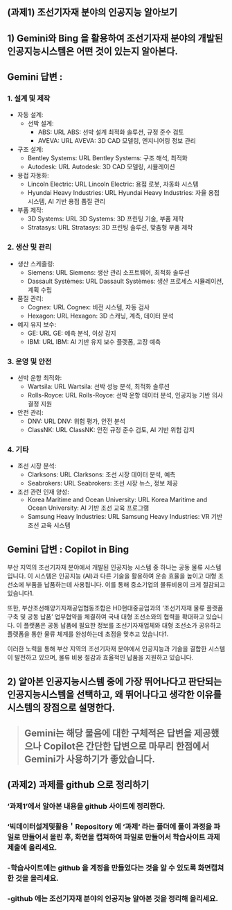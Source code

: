 ## (과제1) 조선기자재 분야의 인공지능 알아보기

## 1) Gemini와 Bing 을 활용하여 조선기자재 분야의 개발된 인공지능시스템은 어떤 것이 있는지 알아본다.

## Gemini 답변 :
### 1. 설계 및 제작
- 자동 설계:
  - 선박 설계:
    - ABS: URL ABS: 선박 설계 최적화 솔루션, 규정 준수 검토
    - AVEVA: URL AVEVA: 3D CAD 모델링, 엔지니어링 정보 관리
- 구조 설계:
  - Bentley Systems: URL Bentley Systems: 구조 해석, 최적화
  - Autodesk: URL Autodesk: 3D CAD 모델링, 시뮬레이션
- 용접 자동화:
  - Lincoln Electric: URL Lincoln Electric: 용접 로봇, 자동화 시스템
  - Hyundai Heavy Industries: URL Hyundai Heavy Industries: 자율 용접 시스템, AI 기반 용접 품질 관리
- 부품 제작:
  - 3D Systems: URL 3D Systems: 3D 프린팅 기술, 부품 제작
  - Stratasys: URL Stratasys: 3D 프린팅 솔루션, 맞춤형 부품 제작
### 2. 생산 및 관리

- 생산 스케줄링:
  - Siemens: URL Siemens: 생산 관리 소프트웨어, 최적화 솔루션
  - Dassault Systèmes: URL Dassault Systèmes: 생산 프로세스 시뮬레이션, 계획 수립
- 품질 관리:
  - Cognex: URL Cognex: 비전 시스템, 자동 검사
  - Hexagon: URL Hexagon: 3D 스캐닝, 계측, 데이터 분석
- 예지 유지 보수:
  - GE: URL GE: 예측 분석, 이상 감지
  - IBM: URL IBM: AI 기반 유지 보수 플랫폼, 고장 예측
### 3. 운영 및 안전

- 선박 운항 최적화:
  - Wartsila: URL Wartsila: 선박 성능 분석, 최적화 솔루션
  - Rolls-Royce: URL Rolls-Royce: 선박 운항 데이터 분석, 인공지능 기반 의사 결정 지원
- 안전 관리:
  - DNV: URL DNV: 위험 평가, 안전 분석
  - ClassNK: URL ClassNK: 안전 규정 준수 검토, AI 기반 위험 감지
### 4. 기타

- 조선 시장 분석:
  - Clarksons: URL Clarksons: 조선 시장 데이터 분석, 예측
  - Seabrokers: URL Seabrokers: 조선 시장 뉴스, 정보 제공
- 조선 관련 인재 양성:
  - Korea Maritime and Ocean University: URL Korea Maritime and Ocean University: AI 기반 조선 교육 프로그램
  - Samsung Heavy Industries: URL Samsung Heavy Industries: VR 기반 조선 교육 시스템

## Gemini 답변 : Copilot in Bing
부산 지역의 조선기자재 분야에서 개발된 인공지능 시스템 중 하나는 공동 물류 시스템입니다. 이 시스템은 인공지능 (AI)과 다른 기술을 활용하여 운송 효율을 높이고 대형 조선소에 부품을 납품하는데 사용됩니다. 이를 통해 중소기업의 물류비용이 크게 절감되고 있습니다1.

또한, 부산조선해양기자재공업협동조합은 HD현대중공업과의 ‘조선기자재 물류 플랫폼 구축 및 공동 납품’ 업무협약을 체결하여 국내 대형 조선소와의 협력을 확대하고 있습니다. 이 플랫폼은 공동 납품에 필요한 정보를 조선기자재업체와 대형 조선소가 공유하고 플랫폼을 통한 물류 체계를 완성하는데 초점을 맞추고 있습니다1.

이러한 노력을 통해 부산 지역의 조선기자재 분야에서 인공지능과 기술을 결합한 시스템이 발전하고 있으며, 물류 비용 절감과 효율적인 납품을 지원하고 있습니다.

## 2) 알아본 인공지능시스템 중에 가장 뛰어나다고 판단되는 인공지능시스템을 선택하고, 왜 뛰어나다고 생각한 이유를 시스템의 장점으로 설명한다.
> ## Gemini는 해당 물음에 대한 구체적은 답변을 제공했으나 Copilot은 간단한 답변으로 마무리 한점에서 Gemini가 사용하기가 좋았습니다.


## (과제2) 과제를 github 으로 정리하기
### ‘과제1’에서 알아본 내용을 github 사이트에 정리한다.
### ‘빅데이터설계및활용＇Repository 에 ‘과제‘ 라는 폴더에 풀이 과정을 파일로 만들어서 올린 후, 화면을 캡쳐하여 파일로 만들어서 학습사이트 과제제출에 올리세요.

### -학습사이트에는 github 을 계정을 만들었다는 것을 알 수 있도록 화면캡쳐한 것을 올리세요.
### -github 에는 조선기자재 분야의 인공지능 알아본 것을 정리해 올리세요.

